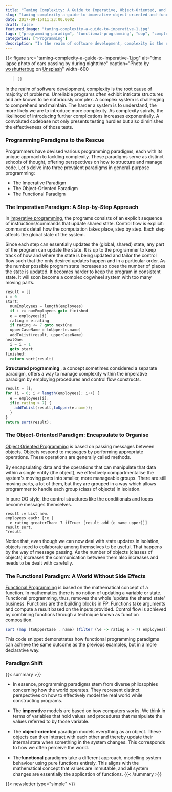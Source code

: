 ```yaml
---
title: "Taming Complexity: A Guide to Imperative, Object-Oriented, and Functional Programming"
slug: "taming-complexity-a-guide-to-imperative-object-oriented-and-functional-programming"
date: 2017-09-15T11:23:00.000Z
draft: false
featured_image: "taming-complexity-a-guide-to-imperative-1.jpg"
tags: ["programming-paradigm", "functional-programming", "oop", "complexity"]
categories: ["Programming"]
description: "In the realm of software development, complexity is the root cause of majority of problems. This post provides a guide to Imperative, Object-Oriented, and Functional programming paradigms."
---
```

{{< figure
    src="taming-complexity-a-guide-to-imperative-1.jpg" alt="time lapse photo of cars passing by during nighttime"
    caption="Photo by [wxshutterbug](https://unsplash.com/@wxshutterbug) on [Unsplash](https://unsplash.com)"
    width=600
>}}

In the realm of software development, complexity is the root cause of majority
of problems. Unreliable programs often exhibit intricate structures and are
known to be notoriously complex. A complex system is challenging to comprehend
and maintain. The harder a system is to understand, the more likely we are to
introduce more complexity. As complexity spirals, the likelihood of
introducing further complications increases exponentially. A convoluted
codebase not only presents testing hurdles but also diminishes the
effectiveness of those tests.

### Programming Paradigms to the Rescue

Programmers have devised various programming paradigms, each with its unique
approach to tackling complexity. These paradigms serve as distinct schools of
thought, offering perspectives on how to structure and manage code. Let's
delve into three prevalent paradigms in general-purpose programming:

* The Imperative Paradigm
* The Object-Oriented Paradigm
* The Functional Paradigm

### The Imperative Paradigm: A Step-by-Step Approach

In [imperative
programming](https://en.wikipedia.org/wiki/Imperative_programming), the
programs consists of an explicit sequence of instructions/commands that update
shared state. Control flow is explicit: commands detail how the computation
takes place, step by step. Each step affects the global state of the system.

Since each step can essentially updates the (global, shared) state, any part
of the program can update the state. It is up to the programmer to keep track
of how and where the state is being updated and tailor the control flow such
that the only desired updates happen and in a particular order. As the number
possible program state increases so does the number of places the state is
updated. It becomes harder to keep the program in consistent state. It will
soon become a complex cogwheel system with too many moving parts.

```c
result = []
i = 0
start:
  numEmployees = length(employees)
  if i >= numEmployees goto finished
  e = employees[i]
  rating = e.rating
  if rating <= 7 goto nextOne
  upperCaseName = toUpper(e.name)
  addToList(result, upperCaseName)
nextOne:
  i = i + 1
  goto start
finished:
  return sort(result)
```

**Structured programming** , a concept sometimes considered a separate
paradigm, offers a way to manage complexity within the imperative paradigm by
employing procedures and control flow constructs.

```javascript
result = [];
for (i = 0; i < length(employees); i++) {
  e = employees[i];
  if(e.rating > 7) {
    addToList(result,toUpper(e.name));
  }
}
return sort(result);
```

### The Object-Oriented Paradigm: Encapsulate to Organise

[Object Oriented Programming](https://en.wikipedia.org/wiki/Object-oriented_programming) is based on passing messages between objects. Objects
respond to messages by performing appropriate operations. These operations are
generally called methods.

By encapsulating data and the operations that can manipulate that data within
a single entity (the object), we effectively compartmentalise the system's
moving parts into smaller, more manageable groups. There are still moving
parts, a lot of them, but they are grouped in a way which allows programmer to
handle each group (class of objects) in isolation.

In pure OO style, the control structures like the conditionals and loops
become messages themselves.

```smalltalk
result := List new.
employees each: [:e |
  e rating greaterThan: 7 ifTrue: [result add (e name upper)]]
result sort.
^result
```

Notice that, even though we can now deal with state updates in isolation,
objects need to collaborate among themselves to be useful. That happens by the
way of message passing. As the number of objects (classes of objects)
increases the communication between them also increases and needs to be dealt
with carefully.

### **The Functional Paradigm: A World Without Side Effects**

[Functional Programming](https://en.wikipedia.org/wiki/Functional_programming)
is based on the mathematical concept of a function. In mathematics there is no
notion of updating a variable or state. Functional programming, thus, removes
the whole 'update the shared state' business. Functions are the building
blocks in FP. Functions take arguments and compute a result based on the
inputs provided. Control flow is achieved by combining functions through a
technique known as function composition.

```haskell
sort (map (toUpperCase . name) (filter (\e -> rating e > 7) employees))
```

This code snippet demonstrates how functional programming paradigms can
achieve the same outcome as the previous examples, but in a more declarative
way.

### Paradigm Shift

{{< summary >}}

* In essence, programming paradigms stem from diverse philosophies concerning
how the world operates. They represent distinct perspectives on how to
effectively model the real world while constructing programs.

* The **imperative** models are based on how computers works. We think in terms
of variables that hold values and procedures that manipulate the values
referred to by those variable.

* The **object-oriented** paradigm models everything as an object. These objects
can then interact with each other and thereby update their internal state when
something in the system changes. This corresponds to how we often perceive the
world.

* The**functional** paradigms take a different approach, modelling system
behaviour using pure functions entirely. This aligns with the mathematical
concept that values are immutable, and all system changes are essentially the
application of functions.
{{< /summary >}}

{{< newsletter type="simple" >}}
